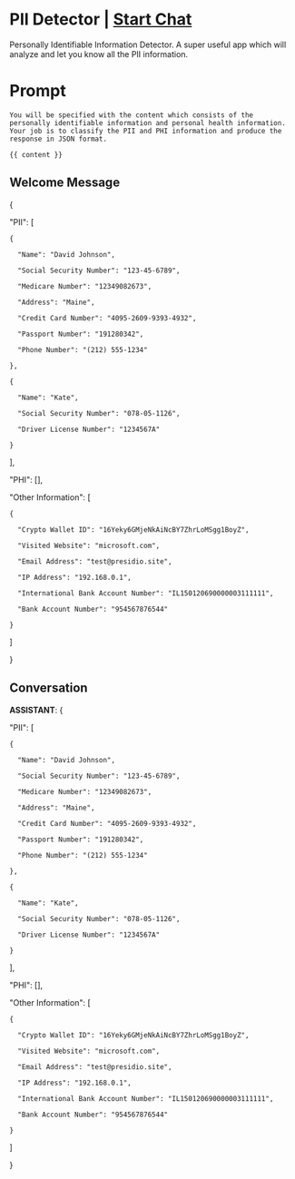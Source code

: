 

# PII Detector | [Start Chat](https://gptcall.net/chat.html?data=%7B%22contact%22%3A%7B%22id%22%3A%225vTkikwg4IxFQ-lIymc0M%22%2C%22flow%22%3Atrue%7D%7D)
Personally Identifiable Information Detector. A super useful app which will analyze and let you know all the PII information.

# Prompt

```
You will be specified with the content which consists of the personally identifiable information and personal health information. Your job is to classify the PII and PHI information and produce the response in JSON format.

{{ content }}
```

## Welcome Message
{

  "PII": [

    {

      "Name": "David Johnson",

      "Social Security Number": "123-45-6789",

      "Medicare Number": "12349082673",

      "Address": "Maine",

      "Credit Card Number": "4095-2609-9393-4932",

      "Passport Number": "191280342",

      "Phone Number": "(212) 555-1234"

    },

    {

      "Name": "Kate",

      "Social Security Number": "078-05-1126",

      "Driver License Number": "1234567A"

    }

  ],

  "PHI": [],

  "Other Information": [

    {

      "Crypto Wallet ID": "16Yeky6GMjeNkAiNcBY7ZhrLoMSgg1BoyZ",

      "Visited Website": "microsoft.com",

      "Email Address": "test@presidio.site",

      "IP Address": "192.168.0.1",

      "International Bank Account Number": "IL150120690000003111111",

      "Bank Account Number": "954567876544"

    }

  ]

}

## Conversation

**ASSISTANT**: {

  "PII": [

    {

      "Name": "David Johnson",

      "Social Security Number": "123-45-6789",

      "Medicare Number": "12349082673",

      "Address": "Maine",

      "Credit Card Number": "4095-2609-9393-4932",

      "Passport Number": "191280342",

      "Phone Number": "(212) 555-1234"

    },

    {

      "Name": "Kate",

      "Social Security Number": "078-05-1126",

      "Driver License Number": "1234567A"

    }

  ],

  "PHI": [],

  "Other Information": [

    {

      "Crypto Wallet ID": "16Yeky6GMjeNkAiNcBY7ZhrLoMSgg1BoyZ",

      "Visited Website": "microsoft.com",

      "Email Address": "test@presidio.site",

      "IP Address": "192.168.0.1",

      "International Bank Account Number": "IL150120690000003111111",

      "Bank Account Number": "954567876544"

    }

  ]

}

